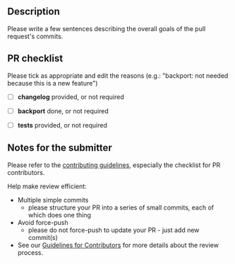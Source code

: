 ## Description

Please write a few sentences describing the overall goals of the pull request's commits.



## PR checklist

Please tick as appropriate and edit the reasons (e.g.: "backport: not needed because this is a new feature")

- [ ] **changelog** provided, or not required
- [ ] **backport** done, or not required
- [ ] **tests** provided, or not required



## Notes for the submitter

Please refer to the [contributing guidelines](https://github.com/Mbed-TLS/mbedtls/blob/development/CONTRIBUTING.md), especially the
checklist for PR contributors.

Help make review efficient:
* Multiple simple commits
  - please structure your PR into a series of small commits, each of which does one thing
* Avoid force-push
  - please do not force-push to update your PR - just add new commit(s)
* See our [Guidelines for Contributors](https://mbed-tls.readthedocs.io/en/latest/reviews/review-for-contributors/) for more details about the review process.
